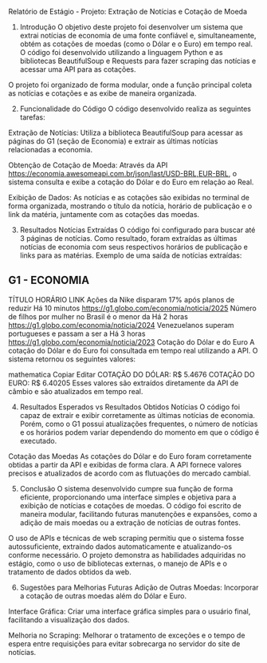 Relatório de Estágio - Projeto: Extração de Notícias e Cotação de Moeda
1. Introdução
O objetivo deste projeto foi desenvolver um sistema que extrai notícias de economia de uma fonte confiável e, simultaneamente, obtém as cotações de moedas (como o Dólar e o Euro) em tempo real. O código foi desenvolvido utilizando a linguagem Python e as bibliotecas BeautifulSoup e Requests para fazer scraping das notícias e acessar uma API para as cotações.

O projeto foi organizado de forma modular, onde a função principal coleta as notícias e cotações e as exibe de maneira organizada.

2. Funcionalidade do Código
O código desenvolvido realiza as seguintes tarefas:

Extração de Notícias: Utiliza a biblioteca BeautifulSoup para acessar as páginas do G1 (seção de Economia) e extrair as últimas notícias relacionadas a economia.

Obtenção de Cotação de Moeda: Através da API https://economia.awesomeapi.com.br/json/last/USD-BRL,EUR-BRL, o sistema consulta e exibe a cotação do Dólar e do Euro em relação ao Real.

Exibição de Dados: As notícias e as cotações são exibidas no terminal de forma organizada, mostrando o título da notícia, horário de publicação e o link da matéria, juntamente com as cotações das moedas.

3. Resultados
Notícias Extraídas
O código foi configurado para buscar até 3 páginas de notícias. Como resultado, foram extraídas as últimas notícias de economia com seus respectivos horários de publicação e links para as matérias. Exemplo de uma saída de notícias extraídas:

G1 - ECONOMIA
--------------------------------------------------------------------------------
TÍTULO                                             HORÁRIO              LINK
Ações da Nike disparam 17% após planos de reduzir  Há 10 minutos        https://g1.globo.com/economia/noticia/2025
Número de filhos por mulher no Brasil é o menor da Há 2 horas           https://g1.globo.com/economia/noticia/2024
Venezuelanos superam portugueses e passam a ser a  Há 3 horas           https://g1.globo.com/economia/noticia/2023
Cotação do Dólar e do Euro
A cotação do Dólar e do Euro foi consultada em tempo real utilizando a API. O sistema retornou os seguintes valores:

mathematica
Copiar
Editar
COTAÇÃO DO DÓLAR: R$ 5.4676
COTAÇÃO DO EURO: R$ 6.40205
Esses valores são extraídos diretamente da API de câmbio e são atualizados em tempo real.

4. Resultados Esperados vs Resultados Obtidos
Notícias
O código foi capaz de extrair e exibir corretamente as últimas notícias de economia. Porém, como o G1 possui atualizações frequentes, o número de notícias e os horários podem variar dependendo do momento em que o código é executado.

Cotação das Moedas
As cotações do Dólar e do Euro foram corretamente obtidas a partir da API e exibidas de forma clara. A API fornece valores precisos e atualizados de acordo com as flutuações do mercado cambial.

5. Conclusão
O sistema desenvolvido cumpre sua função de forma eficiente, proporcionando uma interface simples e objetiva para a exibição de notícias e cotações de moedas. O código foi escrito de maneira modular, facilitando futuras manutenções e expansões, como a adição de mais moedas ou a extração de notícias de outras fontes.

O uso de APIs e técnicas de web scraping permitiu que o sistema fosse autossuficiente, extraindo dados automaticamente e atualizando-os conforme necessário. O projeto demonstra as habilidades adquiridas no estágio, como o uso de bibliotecas externas, o manejo de APIs e o tratamento de dados obtidos da web.

6. Sugestões para Melhorias Futuras
Adição de Outras Moedas: Incorporar a cotação de outras moedas além do Dólar e Euro.

Interface Gráfica: Criar uma interface gráfica simples para o usuário final, facilitando a visualização dos dados.

Melhoria no Scraping: Melhorar o tratamento de exceções e o tempo de espera entre requisições para evitar sobrecarga no servidor do site de notícias.
